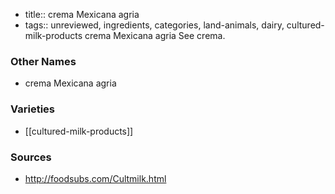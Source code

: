 - title:: crema Mexicana agria
- tags:: unreviewed, ingredients, categories, land-animals, dairy, cultured-milk-products
crema Mexicana agria See crema.

### Other Names

* crema Mexicana agria

### Varieties

* [[cultured-milk-products]]

### Sources
* http://foodsubs.com/Cultmilk.html
